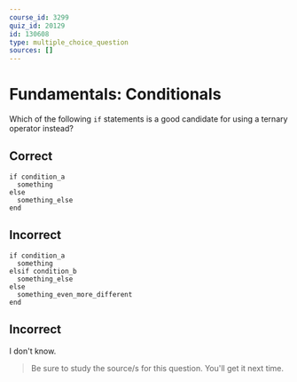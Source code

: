 ```yaml
---
course_id: 3299
quiz_id: 20129
id: 130608
type: multiple_choice_question
sources: []
---
```


# Fundamentals: Conditionals

Which of the following&nbsp;`if`&nbsp;statements is a good candidate for using a
ternary operator instead?

## Correct

```
if condition_a
  something
else
  something_else
end
```

## Incorrect

```
if condition_a
  something
elsif condition_b
  something_else
else
  something_even_more_different
end
```

## Incorrect

I don't know.

> Be sure to study the source/s for this question. You'll get it next time.

